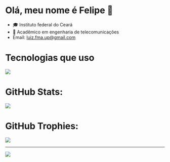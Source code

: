# Olá, meu nome é Felipe 👋

- 🎓 Instituto federal do Ceará 
- 🌱 Acadêmico em engenharia de telecomunicações
- Email: luiz.fma.up@gmail.com

# Tecnologias que uso

<div class = "tecs">
  <a href="https://skillicons.dev">
    <img src="https://skillicons.dev/icons?i=arduino,cpp,kotlin,html,css" />
  </a>
</div>

##

# GitHub Stats:

![](https://github-readme-stats.vercel.app/api/top-langs/?username=LFelipedev&theme=gotham&hide_border=true&include_all_commits=true&count_private=true&layout=compact)

##

# GitHub Trophies:

![](https://github-profile-trophy.vercel.app/?username=nicolasscarvalho&theme=darkhub&no-frame=true&no-bg=false&margin-w=4)

---

[![](https://visitcount.itsvg.in/api?id=LFelipedev&icon=1&color=3)](https://visitcount.itsvg.in)
